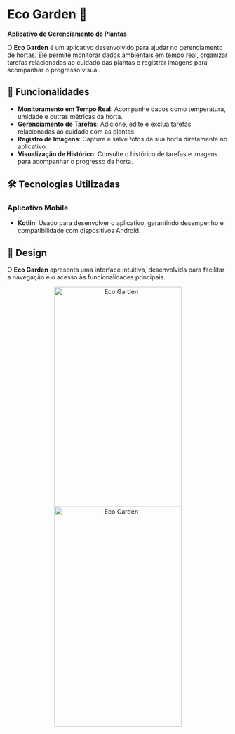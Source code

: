 # Eco Garden 🌱  
**Aplicativo de Gerenciamento de Plantas**  

O **Eco Garden** é um aplicativo desenvolvido para ajudar no gerenciamento de hortas. Ele permite monitorar dados ambientais em tempo real, organizar tarefas relacionadas ao cuidado das plantas e registrar imagens para acompanhar o progresso visual.  

## 🚀 Funcionalidades  
- **Monitoramento em Tempo Real**: Acompanhe dados como temperatura, umidade e outras métricas da horta.  
- **Gerenciamento de Tarefas**: Adicione, edite e exclua tarefas relacionadas ao cuidado com as plantas.  
- **Registro de Imagens**: Capture e salve fotos da sua horta diretamente no aplicativo.  
- **Visualização de Histórico**: Consulte o histórico de tarefas e imagens para acompanhar o progresso da horta.  

## 🛠️ Tecnologias Utilizadas  
### Aplicativo Mobile  
- **Kotlin**: Usado para desenvolver o aplicativo, garantindo desempenho e compatibilidade com dispositivos Android.  

## 🎨 Design  
O **Eco Garden** apresenta uma interface intuitiva, desenvolvida para facilitar a navegação e o acesso às funcionalidades principais.  

<div align="center" display="flex">
     <a href="https://github.com/Queirozzzzzzzzzz/ecogarden" target="_blank">
      <img src="https://github.com/user-attachments/assets/b7e6e3b3-8b08-4c83-a200-859b24600ef7" alt="Eco Garden" height="500px" width="290px"/>
    </a>
    <a href="https://github.com/Queirozzzzzzzzzz/ecogarden" target="_blank">
      <img src="https://github.com/user-attachments/assets/9b9d0f05-49df-4849-b4b5-d6d0ed66777f" alt="Eco Garden" height="500px" width="290px"/>
    </a>
</div>
